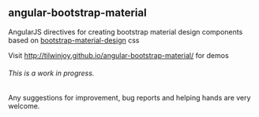 ## angular-bootstrap-material
AngularJS directives for creating bootstrap material design components based on [bootstrap-material-design](http://fezvrasta.github.io/bootstrap-material-design/) css

Visit http://tilwinjoy.github.io/angular-bootstrap-material/ for demos

###### This is a work in progress.

Any suggestions for improvement, bug reports and helping hands are very welcome.
